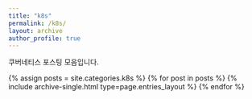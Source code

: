 ```yaml
---
title: "k8s"
permalink: /k8s/
layout: archive
author_profile: true
---
```

쿠버네티스 포스팅 모음입니다.

{% assign posts = site.categories.k8s %}
{% for post in posts %} {% include archive-single.html type=page.entries_layout %} {% endfor %}